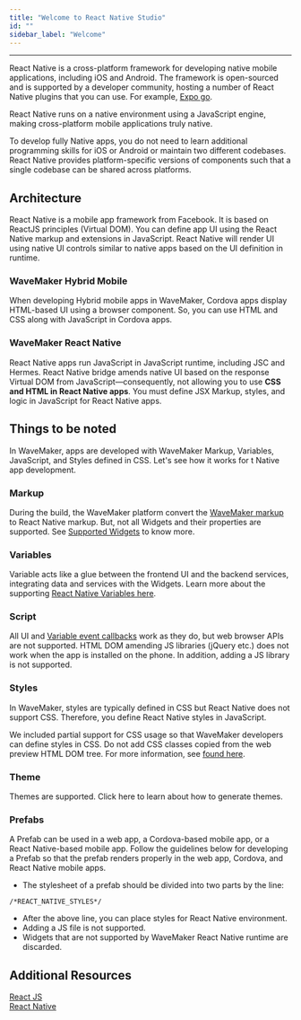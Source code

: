 ```yaml
---
title: "Welcome to React Native Studio"
id: ""
sidebar_label: "Welcome"
---
```

---

React Native is a cross-platform framework for developing native mobile applications, including iOS and Android. The framework is open-sourced and is supported by a developer community, hosting a number of React Native plugins that you can use. For example, [Expo go](https://expo.dev/client). 

React Native runs on a native environment using a JavaScript engine, making cross-platform mobile applications truly native. 

To develop fully Native apps, you do not need to learn additional programming skills for iOS or Android or maintain two different codebases. React Native provides platform-specific versions of components such that a single codebase can be shared across platforms. 

## Architecture

React Native is a mobile app framework from Facebook. It is based on ReactJS principles (Virtual DOM). You can define app UI using the React Native markup and extensions in JavaScript. React Native will render UI using native UI controls similar to native apps based on the UI definition in runtime.

### WaveMaker Hybrid Mobile 

When developing Hybrid mobile apps in WaveMaker,  Cordova apps display HTML-based UI using a browser component. So, you can use HTML and CSS along with JavaScript in Cordova apps. 

### WaveMaker React Native

React Native apps run JavaScript in JavaScript runtime, including JSC and Hermes. React Native bridge amends native UI based on the response Virtual DOM from JavaScript—consequently, not allowing you to use **CSS and HTML in React Native apps**. You must define JSX Markup, styles, and logic in JavaScript for React Native apps.

## Things to be noted

In WaveMaker, apps are developed with WaveMaker Markup, Variables, JavaScript, and Styles defined in CSS. Let's see how it works for t Native app development.

### Markup

During the build, the WaveMaker platform convert the [WaveMaker markup](/learn/app-development/ui-design/page-artefacts#page-markup) to React Native markup. But, not all Widgets and their properties are supported. See [Supported Widgets](/learn/react-native/supported-widgets) to know more. 

### Variables

Variable acts like a glue between the frontend UI and the backend services, integrating data and services with the Widgets. Learn more about the supporting [React Native Variables here](/learn/react-native/supported-variables).

### Script

All UI and [Variable event callbacks](/learn/app-development/variables/accessing-elements-via-javascript) work as they do, but web browser APIs are not supported. HTML DOM amending JS libraries (jQuery etc.) does not work when the app is installed on the phone. In addition, adding a JS library is not supported.

### Styles

In WaveMaker, styles are typically defined in CSS but React Native does not support CSS. Therefore, you define React Native styles in JavaScript.

We included partial support for CSS usage so that WaveMaker developers can define styles in CSS. Do not add CSS classes copied from the web preview HTML DOM tree. For more information, see [found here](https://www.wavemakeronline.com/app-runtime/latest/rn/style-docs/widgets/basic/anchor/).

### Theme

Themes are supported. Click here to learn about how to generate themes.

### Prefabs

A Prefab can be used in a web app, a Cordova-based mobile app, or a React Native-based mobile app. Follow the guidelines below for developing a Prefab so that the prefab renders properly in the web app, Cordova, and React Native mobile apps.

- The stylesheet of a prefab should be divided into two parts by the line:

``` /*REACT_NATIVE_STYLES*/ ```

- After the above line, you can place styles for React Native environment.
- Adding a JS file is not supported.
- Widgets that are not supported by WaveMaker React Native runtime are discarded.

## Additional Resources

[React JS](https://reactjs.org/)  
[React Native](https://reactnative.dev/)    